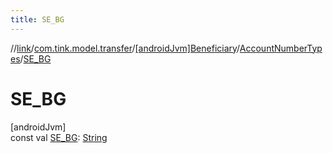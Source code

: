 ```yaml
---
title: SE_BG
---
```

//[link](../../../../index.html)/[com.tink.model.transfer](../../index.html)/[[androidJvm]Beneficiary](../index.html)/[AccountNumberTypes](index.html)/[SE_BG](-s-e_-b-g.html)



# SE_BG



[androidJvm]\
const val [SE_BG](-s-e_-b-g.html): [String](https://kotlinlang.org/api/latest/jvm/stdlib/kotlin/-string/index.html)




